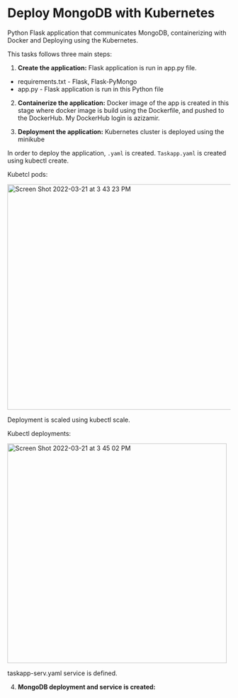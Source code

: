 # Deploy MongoDB with Kubernetes
Python Flask application that communicates MongoDB, containerizing with Docker and Deploying using the Kubernetes. 

This tasks follows three main steps:

1. **Create the application:** Flask application is run in app.py file.

* requirements.txt  - Flask, Flask-PyMongo
* app.py - Flask application is run in this Python file


2. **Containerize the application:** Docker image of the app is created in this stage where docker image is build using the Dockerfile, and pushed to the DockerHub. My DockerHub login is azizamir.


3. **Deployment the application:** Kubernetes cluster is deployed using the minikube

In order to deploy the application, ```.yaml``` is created. ```Taskapp.yaml``` is created using kubectl create.

Kubetcl pods:

<img width="508" alt="Screen Shot 2022-03-21 at 3 43 23 PM" src="https://user-images.githubusercontent.com/57295556/159351575-419d87eb-02ab-48e9-81ca-ed238e523c0e.png">

Deployment is  scaled using kubectl scale.

Kubectl deployments: 

<img width="495" alt="Screen Shot 2022-03-21 at 3 45 02 PM" src="https://user-images.githubusercontent.com/57295556/159351846-6017fdfb-ac93-45bb-b82d-74b07cfe6723.png">

taskapp-serv.yaml service is defined. 


4. **MongoDB deployment and service is created:** 
